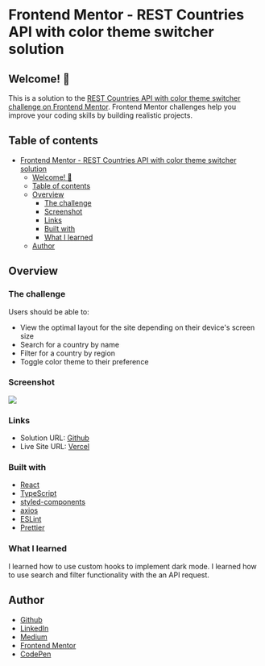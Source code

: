 # Frontend Mentor - REST Countries API with color theme switcher solution

## Welcome! 👋

This is a solution to the [REST Countries API with color theme switcher challenge on Frontend Mentor](https://www.frontendmentor.io/challenges/rest-countries-api-with-color-theme-switcher-5cacc469fec04111f7b848ca). Frontend Mentor challenges help you improve your coding skills by building realistic projects.

## Table of contents

- [Frontend Mentor - REST Countries API with color theme switcher solution](#frontend-mentor---rest-countries-api-with-color-theme-switcher-solution)
  - [Welcome! 👋](#welcome-)
  - [Table of contents](#table-of-contents)
  - [Overview](#overview)
    - [The challenge](#the-challenge)
    - [Screenshot](#screenshot)
    - [Links](#links)
    - [Built with](#built-with)
    - [What I learned](#what-i-learned)
  - [Author](#author)

## Overview

### The challenge

Users should be able to:

- View the optimal layout for the site depending on their device's screen size
- Search for a country by name
- Filter for a country by region
- Toggle color theme to their preference

### Screenshot

![](./src/images/screenshot.gif)

### Links

- Solution URL: [Github](https://github.com/aycanogut/fem-rest-countries-flag-api)
- Live Site URL: [Vercel](https://fem-rest-countries-flag-api.vercel.app/)

### Built with

- [React](https://reactjs.org/)
- [TypeScript](https://www.typescriptlang.org/)
- [styled-components](https://styled-components.com/)
- [axios](https://axios-http.com/)
- [ESLint](https://eslint.org/)
- [Prettier](https://prettier.io/)

### What I learned

I learned how to use custom hooks to implement dark mode.
I learned how to use search and filter functionality with the an API request.

## Author

- [Github](https://github.com/aycanogut)
- [LinkedIn](https://www.linkedin.com/in/aycanogut/)
- [Medium](https://medium.com/@aycanogut)
- [Frontend Mentor](https://www.frontendmentor.io/profile/bleedeleventh)
- [CodePen](https://codepen.io/aycanogutt)
